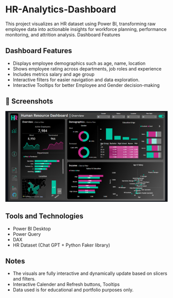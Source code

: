 # HR-Analytics-Dashboard
This project visualizes an HR dataset using Power BI, transforming raw employee data into actionable insights for workforce planning, performance monitoring, and attrition analysis.
Dashboard Features
## Dashboard Features

- Displays employee demographics such as age, name, location
- Shows employee rating across departments, job roles and experience
- Includes metrics salary and age group
- Interactive filters for easier navigation and data exploration.
- Interactive Tooltips for better Employee and Gender decision-making 

## 📸 Screenshots

![image alt](https://github.com/HammadKashmiri1/HR-Analytics-Dashboard/blob/4bdf6f66e35fa097252a88de18ffe23f784d1036/Dashboard.png)


## Tools and Technologies

- Power BI Desktop
- Power Query
- DAX
- HR Dataset (Chat GPT + Python Faker library) 

## Notes

- The visuals are fully interactive and dynamically update based on slicers and filters.
- Interactive Calender and Refresh buttons, Tooltips
- Data used is for educational and portfolio purposes only.


